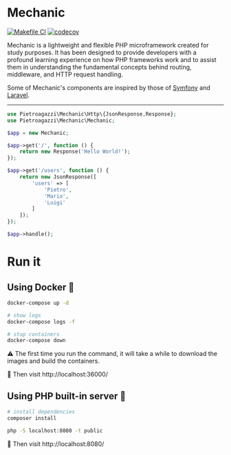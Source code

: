 # Mechanic

[![Makefile CI](https://github.com/pietroagazzi/mechanic/actions/workflows/makefile.yml/badge.svg)](https://github.com/pietroagazzi/mechanic/actions/workflows/makefile.yml)
[![codecov](https://codecov.io/gh/pietroagazzi/mechanic/branch/main/graph/badge.svg?token=ZBZIGLRZVH)](https://codecov.io/gh/pietroagazzi/mechanic)

Mechanic is a lightweight and flexible PHP microframework created for study purposes. It has been designed to provide
developers with a profound learning experience on how PHP frameworks work and to assist them in understanding the
fundamental concepts behind routing, middleware, and HTTP request handling.

Some of Mechanic's components are inspired by those of [Symfony](https://symfony.com/) and [Laravel](https://laravel.com/).

---

```php
use Pietroagazzi\Mechanic\Http\{JsonResponse,Response};
use Pietroagazzi\Mechanic\Mechanic;

$app = new Mechanic;

$app->get('/', function () {
	return new Response('Hello World!');
});

$app->get('/users', function () {
	return new JsonResponse([
		'users' => [
			'Pietro',
			'Mario',
			'Luigi'
		]
	]);
});

$app->handle();
```

# Run it

## Using Docker :whale:

```bash
docker-compose up -d

# show logs
docker-compose logs -f

# stop containers
docker-compose down

```

:warning: The first time you run the command, it will take a while to download the images and build the containers.

:rocket: Then visit http://localhost:36000/

## Using PHP built-in server :elephant:

```bash
# install dependencies
composer install

php -S localhost:8080 -t public
```

:rocket: Then visit http://localhost:8080/
